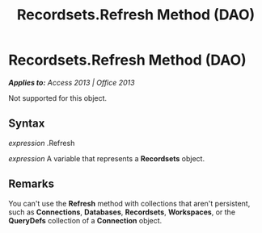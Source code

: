 ﻿---
title: Recordsets.Refresh Method (DAO)
TOCTitle: Refresh Method
ms:assetid: e437bbe8-a30d-aab6-d54a-20f01b569bf0
ms:mtpsurl: https://msdn.microsoft.com/en-us/library/Ff835781(v=office.15)
ms:contentKeyID: 48548335
ms.date: 09/18/2015
mtps_version: v=office.15
---

# Recordsets.Refresh Method (DAO)


_**Applies to:** Access 2013 | Office 2013_

Not supported for this object.

## Syntax

*expression* .Refresh

*expression* A variable that represents a **Recordsets** object.

## Remarks

You can't use the **Refresh** method with collections that aren't persistent, such as **Connections**, **Databases**, **Recordsets**, **Workspaces**, or the **QueryDefs** collection of a **Connection** object.

